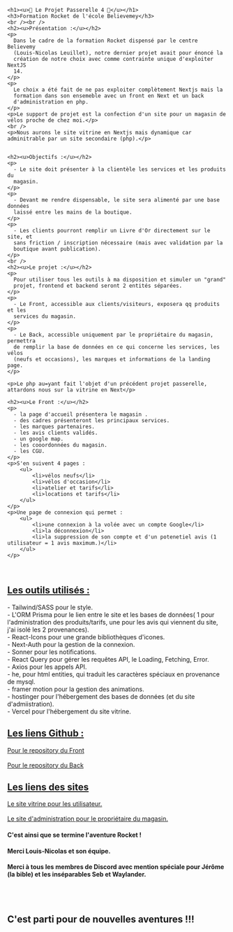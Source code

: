 
    <h1><u>🚀 Le Projet Passerelle 4 🚀</u></h1>
    <h3>Formation Rocket de l'école Believemey</h3>
    <br /><br />
    <h2><u>Présentation :</u></h2>
    <p>
      Dans le cadre de la formation Rocket dispensé par le centre Believemy
      (Louis-Nicolas Leuillet), notre dernier projet avait pour énoncé la
      création de notre choix avec comme contrainte unique d'exploiter NextJS
      14.
    </p>
    <p>
      Le choix a été fait de ne pas exploiter complètement Nextjs mais la
      formation dans son ensemeble avec un front en Next et un back
      d'administration en php.
    </p>
    <p>Le support de projet est la confection d'un site pour un magasin de vélos proche de chez moi.</p>
    <br />
    <p>Nous aurons le site vitrine en Nextjs mais dynamique car adminitrable par un site secondaire (php).</p>


    <h2><u>Objectifs :</u></h2>
    <p>
      - Le site doit présenter à la clientèle les services et les produits du
      magasin.
    </p>
    <p>
      - Devant me rendre dispensable, le site sera alimenté par une base données
      laissé entre les mains de la boutique.
    </p>
    <p>
      - Les clients pourront remplir un Livre d'Or directement sur le site, et
      sans friction / inscription nécessaire (mais avec validation par la
      boutique avant publication).
    </p>
    <br />
    <h2><u>Le projet :</u></h2>
    <p>
      Pour utiliser tous les outils à ma disposition et simuler un "grand"
      projet, frontend et backend seront 2 entités séparées.
    </p>
    <p>
      - Le Front, accessible aux clients/visiteurs, exposera qq produits et les
      services du magasin.
    </p>
    <p>
      - Le Back, accessible uniquement par le propriétaire du magasin, permettra
      de remplir la base de données en ce qui concerne les services, les vélos
      (neufs et occasions), les marques et informations de la landing page.
    </p>

    <p>Le php au=yant fait l'objet d'un précédent projet passerelle, attardons nous sur la vitrine en Next</p>

    <h2><u>Le Front :</u></h2>
    <p>
      - la page d'accueil présentera le magasin .
      - des cadres présenteront les principaux services.
      - les marques partenaires.
      - les avis clients validés.
      - un google map.
      - les cooordonnées du magasin.
      - les CGU.
    </p>
    <p>S'en suivent 4 pages :
        <ul>
            <li>vélos neufs</li>
            <li>vélos d'occasion</li>
            <li>atelier et tarifs</li>
            <li>locations et tarifs</li>
        </ul>
    </p>
    <p>Une page de connexion qui permet :
        <ul>
            <li>une connexion à la volée avec un compte Google</li>
            <li>la déconnexion</li>
            <li>la suppression de son compte et d'un potenetiel avis (1 utilisateur = 1 avis maximum.)</li>
        </ul>
    </p>
<br>
<h2><u>Les outils utilisés :</u></h2>
<p>
    - Tailwind/SASS pour le style.<br>
    - L'ORM Prisma pour le lien entre le site et les bases de données( 1 pour l'administration des produits/tarifs, une pour les avis qui viennent du site, j'ai isolé les 2 provenances).<br>
    - React-Icons pour une grande bibliothèques d'icones.<br>
    - Next-Auth pour la gestion de la connexion.<br>
    - Sonner pour les notifications.<br>
    - React Query pour gérer les requêtes API, le Loading, Fetching, Error.<br>
    - Axios pour les appels API.<br>
    - he, pour html entities, qui traduit les caractères spéciaux en provenance de mysql.<br>
    - framer motion pour la gestion des animations.<br>
    - hostinger pour l'hébergement des bases de données (et du site d'admiistration).<br>
    - Vercel pour l'hébergement du site vitrine.<br>
</p>

<h2><u>Les liens Github :</u></h2>
<a href="https://github.com/ChristopheC-83/velo-expresso-front">Pour le repository du Front</a><br><br>
<a href="https://github.com/ChristopheC-83/velo-expresso-back">Pour le repository du Back</a><br>

<h2><u>Les liens des sites</u></h2>

<a href="https://velo-expresso-front.vercel.app/">Le site vitrine pour les utilisateur.</a><br><br>
<a href="https://dbve.barpat.fun/">Le site d'administration pour le propriétaire du magasin.</a><br>



<h4>C'est ainsi que se termine l'aventure Rocket !</h4>
<h4>Merci Louis-Nicolas et son équipe.</h4>
<h4>Merci à tous les membres de Discord avec mention spéciale pour Jérôme (la bible) et les inséparables Seb et Waylander.</h4>
<br><br>

<h2>C'est parti pour de nouvelles aventures !!!</h2>



